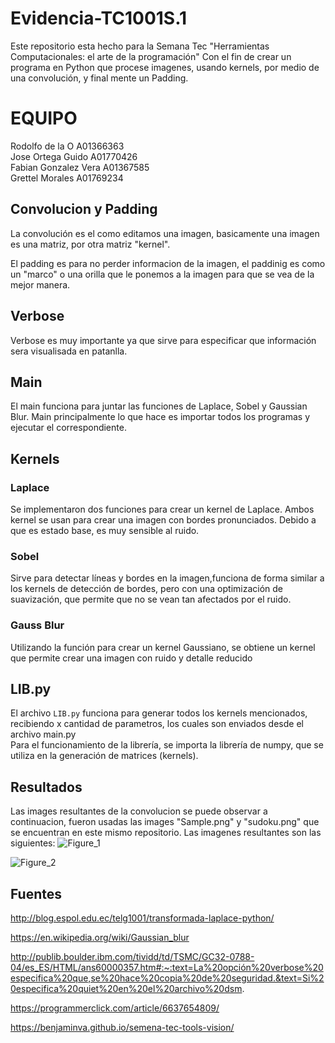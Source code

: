 # Evidencia-TC1001S.1 

Este repositorio esta hecho para la Semana Tec "Herramientas Computacionales: el arte de la programación" 
Con el fin de crear  un programa  en Python que procese imagenes, usando kernels, por medio de una convolución, y final mente un Padding.

# EQUIPO
Rodolfo de la O        A01366363   </br>
Jose Ortega Guido      A01770426 </br>
Fabian Gonzalez Vera   A01367585 </br>
Grettel Morales        A01769234 </br>

## Convolucion y Padding
La convolución es el como editamos una imagen, basicamente una imagen es una matriz, por otra matriz "kernel". </br>

El padding es para no perder informacion de la imagen, el paddinig es como un "marco" o una orilla que le ponemos a la imagen para que se vea de la mejor manera.


## Verbose

Verbose es muy importante ya que sirve para especificar que  información sera visualisada en patanlla. </br>

## Main 

El main funciona para juntar  las funciones de Laplace, Sobel y Gaussian Blur. Main principalmente lo que hace es importar todos los programas y ejecutar el correspondiente.


## Kernels 

### Laplace
Se implementaron dos funciones para crear un kernel de Laplace. Ambos kernel se usan para crear una imagen con bordes pronunciados. Debido a que es estado base, es muy sensible al ruido.

### Sobel
Sirve para detectar líneas y bordes en la imagen,funciona de forma similar a los kernels de detección de bordes, pero con una optimización de suavización, que permite que no se vean tan afectados por el ruido.

### Gauss Blur
Utilizando la función para crear un kernel Gaussiano, se obtiene un kernel que permite crear una imagen con ruido y detalle reducido

## LIB.py
El archivo `LIB.py`  funciona para generar todos los kernels mencionados, recibiendo x cantidad de parametros, los cuales son enviados desde el archivo main.py  </br>
Para el funcionamiento de la librería, se importa la librería de numpy, que se utiliza en la generación de matrices (kernels). </br>

## Resultados 

Las images resultantes de la convolucion se puede observar a continuacion, fueron usadas las images "Sample.png" y "sudoku.png" que se encuentran en este mismo repositorio.
Las imagenes resultantes son las siguientes:
![Figure_1](https://user-images.githubusercontent.com/61805820/139489869-df7679de-3999-4348-b9da-be7030d9a479.png)


![Figure_2](https://user-images.githubusercontent.com/61805820/139489911-f7401e0b-cd2b-4ff2-98bf-134300dbda4f.png)



## Fuentes

http://blog.espol.edu.ec/telg1001/transformada-laplace-python/

https://en.wikipedia.org/wiki/Gaussian_blur

http://publib.boulder.ibm.com/tividd/td/TSMC/GC32-0788-04/es_ES/HTML/ans60000357.htm#:~:text=La%20opción%20verbose%20especifica%20que,se%20hace%20copia%20de%20seguridad.&text=Si%20especifica%20quiet%20en%20el%20archivo%20dsm.

https://programmerclick.com/article/6637654809/

https://benjaminva.github.io/semena-tec-tools-vision/

